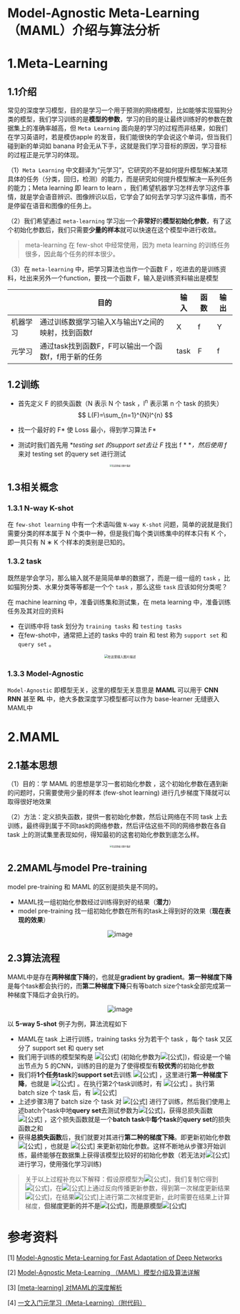 # Model-Agnostic Meta-Learning（MAML）介绍与算法分析


# 1.Meta-Learning

## 1.1介绍

常见的深度学习模型，目的是学习一个用于预测的网络模型，比如能够实现猫狗分类的模型，我们学习训练的是**模型的参数**，学习的目的是让最终训练好的参数在数据集上的准确率越高，但 `Meta Learning` 面向是的学习的过程而非结果，如我们在学习英语时，若是模仿apple 的发音，我们能很快的学会说这个单词，但当我们碰到新的单词如 banana 时会无从下手，这就是我们学习音标的原因，学习音标的过程正是元学习的体现。

（1）`Meta Learning` 中文翻译为“元学习”，它研究的不是如何提升模型解决某项具体的任务（分类，回归，检测）的能力，而是研究如何提升模型解决一系列任务的能力；Meta learning 即 learn to learn ，我们希望机器学习怎样去学习这件事情，就是学会语音辨识、图像辨识以后，它学会了如何去学习学习这件事情，而不是停留在语音和图像的任务上。

（2）我们希望通过 `meta-learning` 学习出一个**非常好**的**模型初始化参数**，有了这个初始化参数后，我们只需要**少量的样本**就可以快速在这个模型中进行收敛。

> meta-learning 在 few-shot 中经常使用，因为 meta learning  的训练任务很多，因此每个任务的样本很少。

（3）在 `meta-learning` 中，把学习算法也当作一个函数 F ，吃进去的是训练资料，吐出来另外一个function，要找一个函数 F，输入是训练资料输出是模型

|          | 目的                                                 | 输入 | 函数 | 输出 |
| -------- | ---------------------------------------------------- | ---- | ---- | ---- |
| 机器学习 | 通过训练数据学习输入X与输出Y之间的映射，找到函数f    | X    | f    | Y    |
| 元学习   | 通过task找到函数F，F可以输出一个函数f，f用于新的任务 | task | F    | f    |

## 1.2训练

- 首先定义 F 的损失函数（N 表示 N 个 task ，l<sup>n</sup> 表示第 n 个 task 的损失）
  $$
  L(F)=\sum_{n=1}^{N}l^{n}
  $$

- 找一个最好的 F* 使 Loss 最小，得到学习算法 F*

- 测试时我们首先用 **testing set 的support set去让 F* 找出 f * **，然后使用 f* 来对 testing set 的query set 进行测试

<div align=center>
<img src="https://img-blog.csdnimg.cn/2020052808373588.png?x-oss-process=image/watermark,type_ZmFuZ3poZW5naGVpdGk,shadow_10,text_aHR0cHM6Ly9ibG9nLmNzZG4ubmV0L3FxXzQxNjk0NTA0,size_16,color_FFFFFF,t_70" alt="在这里插入图片描述" style="zoom: 33%;" />
</div>

## 1.3相关概念

### 1.3.1 N-way K-shot

在 `few-shot learning` 中有一个术语叫做 `N-way K-shot` 问题，简单的说就是我们需要分类的样本属于 N 个类中一种，但是我们每个类训练集中的样本只有 K 个，即一共只有 N ∗ K 个样本的类别是已知的。

### 1.3.2 task

既然是学会学习，那么输入就不是简简单单的数据了，而是一组一组的 `task` ，比如猫狗分类、水果分类等等都是一个个 `task` ，那么这些 `task` 应该如何分类呢？

在 machine learning 中，准备训练集和测试集，在 meta learning 中，准备训练任务及其对应的资料

- 在训练中将 task 划分为 `training tasks` 和 `testing tasks`
- 在few-shot中，通常把上述的 tasks 中的 train 和 test 称为 `support set` 和 `query set` 。

<div align=center>
<img src="https://img-blog.csdnimg.cn/20200716103136708.png?x-oss-process=image/watermark,type_ZmFuZ3poZW5naGVpdGk,shadow_10,text_aHR0cHM6Ly9ibG9nLmNzZG4ubmV0L3dlaXhpbl80NDU1NDMzNw==,size_16,color_FFFFFF,t_70" alt="在这里插入图片描述" style="zoom: 50%;" />
</div>

### 1.3.3 Model-Agnostic

`Model-Agnostic` 即模型无关，这里的模型无关意思是 **MAML** 可以用于 **CNN RNN** 甚至 **RL** 中，绝大多数深度学习模型都可以作为 base-learner 无缝嵌入MAML中

# 2.MAML

## 2.1基本思想

（1）目的：学 MAML 的思想是学习一套初始化参数 ，这个初始化参数在遇到新的问题时，只需要使用少量的样本 (few-shot learning) 进行几步梯度下降就可以取得很好地效果

（2）方法：定义损失函数，提供一套初始化参数，然后让网络在不同 task 上去训练，最终得到属于不同task的网络参数，然后评估这些不同的网络参数在各自 task 上的测试集里表现如何，得知最初的这套初始化参数到底怎么样。

<div align=center>
<img src="https://img-blog.csdnimg.cn/20191008213431186.png?x-oss-process=image/watermark,type_ZmFuZ3poZW5naGVpdGk,shadow_10,text_aHR0cHM6Ly9ibG9nLmNzZG4ubmV0L3NoYW95dWUxMjM0,size_16,color_FFFFFF,t_70" alt="在这里插入图片描述" style="zoom: 33%;" />
</div>

## 2.2MAML与model Pre-training

model pre-training 和 MAML 的区别是损失是不同的。

- MAML找一组初始化参数经过训练得到好的结果（**潜力**）
- model pre-training 找一组初始化参数在所有的task上得到好的效果（**现在表现的效果**）

<div align=center>
<img src="https://s1.imagehub.cc/images/2021/10/23/contrast1bece23ba68f2b27.png" alt="image" />
</div>

## 2.3算法流程

MAML中是存在**两种梯度下降**的，也就是**gradient by gradient**。**第一种梯度下降**是每个task都会执行的，而**第二种梯度下降**只有等batch size个task全部完成第一种梯度下降后才会执行的。

<div align=center>
<img src="https://s1.imagehub.cc/images/2021/09/22/4S5OBIIQ8A5CN_71CO.png" alt="image" />
</div>

以 **5-way 5-shot** 例子为例，算法流程如下

- MAML在 task 上进行训练，training tasks 分为若干个 task ，每个 task 又区分了 support set 和 query set
- 我们用于训练的模型架构是 ![[公式]](https://www.zhihu.com/equation?tex=M_%7Bmeta%7D) (初始化参数为![[公式]](https://www.zhihu.com/equation?tex=%5Cphi))，假设是一个输出节点为 5 的CNN，训练的目的是为了使得模型有**较优秀**的初始化参数
- 我们将**1个任务task**的**support set**去训练 ![[公式]](https://www.zhihu.com/equation?tex=M_%7Bmeta%7D) ，这里进行**第一种梯度下降**，也就是 ![[公式]](https://www.zhihu.com/equation?tex=%5Chat%7B%5Ctheta%7D%5E%7B1%7D%5CLeftarrow%5Cphi+-%5Ceta.%5Cpartial+l%28%5Cphi%29%2F%5Cpartial+%5Cphi) 。在执行第2个task训练时，有 ![[公式]](https://www.zhihu.com/equation?tex=%5Chat%7B%5Ctheta%7D%5E%7B2%7D%5CLeftarrow%5Cphi+-%5Ceta.%5Cpartial+l%28%5Cphi%29%2F%5Cpartial+%5Cphi) 。执行第 batch size 个 task 后，有 ![[公式]](https://www.zhihu.com/equation?tex=%5Chat%7B%5Ctheta%7D%5E%7Bbz%7D%5CLeftarrow%5Cphi+-%5Ceta.%5Cpartial+l%28%5Cphi%29%2F%5Cpartial+%5Cphi) 
- 上述步骤3用了 batch size 个 task 对 ![[公式]](https://www.zhihu.com/equation?tex=M_%7Bmeta%7D) 进行了训练，然后我们使用上述batch个task中地**query set**去测试参数为![[公式]](https://www.zhihu.com/equation?tex=%5Chat%7B%5Ctheta%7D%5E%7Bi%7D%2Ci%5Cin%5B1%2Cbatch+size%5D)，获得总损失函数 ![[公式]](https://www.zhihu.com/equation?tex=L%28%5Cphi%29%3D%5Csum_%7Bi%3D1%7D%5E%7Bbs%7D%7Bl%5E%7Bi%7D%28%5Chat%7B%5Ctheta%7D%5E%7Bi%7D%29%7D) ，这个损失函数就是一个**batch task**中**每个task**的**query set**的损失函数之和
- 获得**总损失函数**后，我们就要对其进行**第二种的梯度下降**。即更新初始化参数 ![[公式]](https://www.zhihu.com/equation?tex=%5Cphi) ，也就是 ![[公式]](https://www.zhihu.com/equation?tex=%5Cphi%5CLeftarrow%5Cphi+-%5Ceta.%5Cpartial+L%28%5Cphi%29%2F%5Cpartial+%5Cphi) 来更新初始化参数。这样不断地从步骤3开始训练，最终能够在数据集上获得该模型比较好的初始化参数（若无法对![[公式]](https://www.zhihu.com/equation?tex=%5Cphi)进行学习，使用强化学习训练)

> 关于以上过程补充以下解释：假设原模型为![[公式]](https://www.zhihu.com/equation?tex=%5Ctheta_a)，我们复制它得到![[公式]](https://www.zhihu.com/equation?tex=%5Ctheta_b)，在![[公式]](https://www.zhihu.com/equation?tex=%5Ctheta_b)上通过反向传播更新参数，得到第一次梯度更新结果![[公式]](https://www.zhihu.com/equation?tex=%5Ctheta_b%27)，在结果![[公式]](https://www.zhihu.com/equation?tex=%5Ctheta_b%27)上进行第二次梯度更新，此时需要在结果上计算梯度，**但梯度更新的并不是![[公式]](https://www.zhihu.com/equation?tex=%5Ctheta_b%27)，而是原模型![[公式]](https://www.zhihu.com/equation?tex=%5Ctheta_a)**

# 参考资料

[1] [Model-Agnostic Meta-Learning for Fast Adaptation of Deep Networks](https://arxiv.org/abs/1703.03400)

[2] [Model-Agnostic Meta-Learning （MAML）模型介绍及算法详解](https://zhuanlan.zhihu.com/p/57864886)

[3] [[meta-learning] 对MAML的深度解析](https://zhuanlan.zhihu.com/p/181709693)

[4] [一文入门元学习（Meta-Learning）（附代码）](https://zhuanlan.zhihu.com/p/136975128)


